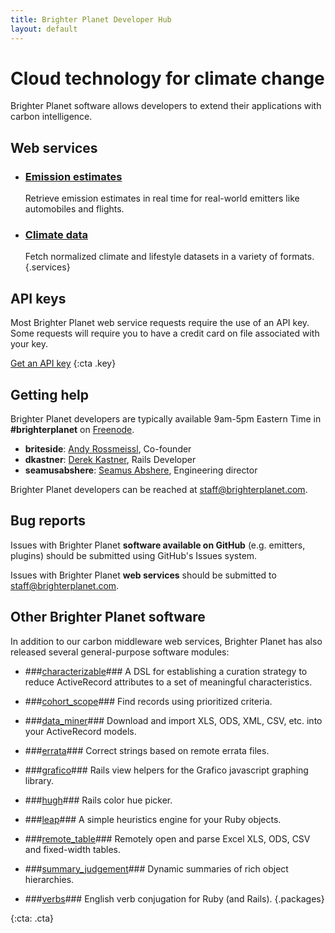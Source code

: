 ```yaml
---
title: Brighter Planet Developer Hub
layout: default
---
```


# Cloud technology for climate change #

Brighter Planet software allows developers to extend their applications with carbon intelligence.

## Web services ##

*   ### [Emission estimates](http://carbon.brighterplanet.com) ###
    Retrieve emission estimates in real time for real-world emitters like automobiles and flights.
*   ### [Climate data](http://data.brighterplanet.com) ###
    Fetch normalized climate and lifestyle datasets in a variety of formats.
{.services}

## API keys ##

Most Brighter Planet web service requests require the use of an API key. Some requests will require you to have a credit card on file associated with your key.

[Get an API key](http://keys.brighterplanet.com)
{:cta .key}

## Getting help ##

Brighter Planet developers are typically available 9am-5pm Eastern Time in **#brighterplanet** on [Freenode](http://freenode.net).

* **briteside**: [Andy Rossmeissl](http://brighterplanet.com/users/andy), Co-founder
* **dkastner**: [Derek Kastner](http://brighterplanet.com/users/dkastner), Rails Developer
* **seamusabshere**: [Seamus Abshere](http://brighterplanet.com/users/seamusabshere), Engineering director

Brighter Planet developers can be reached at [staff@brighterplanet.com](mailto:staff@brighterplanet.com).

## Bug reports ##

Issues with Brighter Planet **software available on GitHub** (e.g. emitters, plugins) should be submitted using GitHub's Issues system.

Issues with Brighter Planet **web services** should be submitted to [staff@brighterplanet.com](mailto:staff@brighterplanet.com).

## Other Brighter Planet software ##

In addition to our carbon middleware web services, Brighter Planet has also released several general-purpose software modules:

*  ###[characterizable](http://github.com/seamusabshere/characterizable)###
   A DSL for establishing a curation strategy to reduce ActiveRecord attributes to a set of meaningful characteristics.

*  ###[cohort_scope](http://github.com/seamusabshere/cohort_scope)###
   Find records using prioritized criteria.

*  ###[data_miner](http://github.com/seamusabshere/data_miner)###
   Download and import XLS, ODS, XML, CSV, etc. into your ActiveRecord models.
   
*  ###[errata](http://github.com/seamusabshere/errata)###
   Correct strings based on remote errata files.
   
*  ###[grafico](http://github.com/rossmeissl/grafico)###
   Rails view helpers for the Grafico javascript graphing library.
   
*  ###[hugh](http://github.com/rossmeissl/hugh)###
   Rails color hue picker.
   
*  ###[leap](http://github.com/rossmeissl/leap)###
   A simple heuristics engine for your Ruby objects.
   
*  ###[remote_table](http://github.com/seamusabshere/remote_table)###
   Remotely open and parse Excel XLS, ODS, CSV and fixed-width tables.

*  ###[summary_judgement](http://github.com/rossmeissl/summary_judgement)###
   Dynamic summaries of rich object hierarchies.

*  ###[verbs](http://github.com/rossmeissl/verbs)###
   English verb conjugation for Ruby (and Rails).
{.packages}
   
   
{:cta: .cta}


